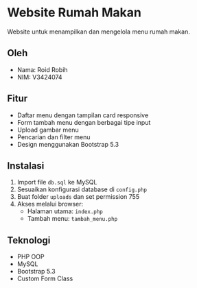 # Website Rumah Makan

Website untuk menampilkan dan mengelola menu rumah makan.

## Oleh
- Nama: Roid Robih
- NIM: V3424074

## Fitur
- Daftar menu dengan tampilan card responsive
- Form tambah menu dengan berbagai tipe input
- Upload gambar menu
- Pencarian dan filter menu
- Design menggunakan Bootstrap 5.3

## Instalasi
1. Import file `db.sql` ke MySQL
2. Sesuaikan konfigurasi database di `config.php`
3. Buat folder `uploads` dan set permission 755
4. Akses melalui browser:
   - Halaman utama: `index.php`
   - Tambah menu: `tambah_menu.php`

## Teknologi
- PHP OOP
- MySQL
- Bootstrap 5.3
- Custom Form Class

